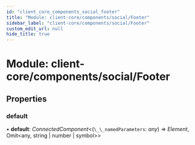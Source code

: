 ```yaml
---
id: "client_core_components_social_footer"
title: "Module: client-core/components/social/Footer"
sidebar_label: "client-core/components/social/Footer"
custom_edit_url: null
hide_title: true
---
```


# Module: client-core/components/social/Footer

## Properties

### default

• **default**: *ConnectedComponent*<(`\_\_namedParameters`: *any*) => *Element*, Omit<any, string \| number \| symbol\>\>

